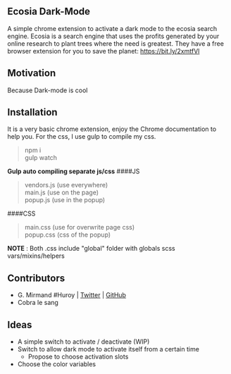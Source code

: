 ## Ecosia Dark-Mode

A simple chrome extension to activate a dark mode to the ecosia search engine. Ecosia is a search engine that uses the profits generated by your online research to plant trees where the need is greatest.
They have a free browser extension for you to save the planet: https://bit.ly/2xmtfVl

## Motivation

Because Dark-mode is cool

## Installation

It is a very basic chrome extension, enjoy the Chrome documentation to help you. For the css, I use gulp to compile my css.


> npm i  
gulp watch


**Gulp auto compiling separate js/css**
####JS 
> vendors.js (use everywhere)  
> main.js (use on the page)  
> popup.js (use in the popup)  

   
####CSS 
> main.css (use for overwrite page css)  
> popup.css (css of the popup)  

**NOTE** : Both .css include "global" folder with globals scss vars/mixins/helpers

## Contributors

* G. Mirmand #Huroy | [Twitter](https://twitter.com/Huroyy) | [GitHub](https://github.com/gmirmand)  
* Cobra le sang

## Ideas

* A simple switch to activate / deactivate (WIP)
* Switch to allow dark mode to activate itself from a certain time
  * Propose to choose activation slots
* Choose the color variables